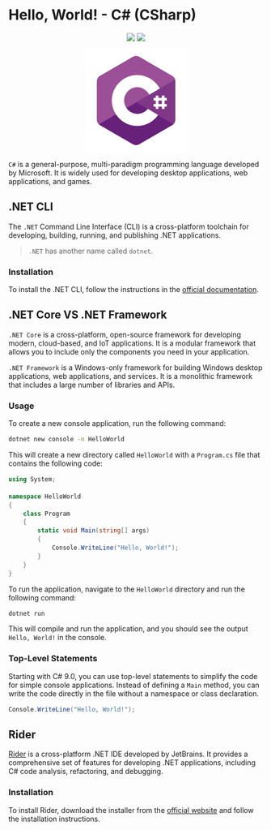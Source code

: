 # Hello, World! - C# (CSharp)

<p align="center">
    <img src="https://img.shields.io/badge/Language-CSharp-blue">
    <img src="https://img.shields.io/badge/Platform-.NET%20Core%20%7C%20.NET%20Framework-blue">
</p>

<p align="center">
       <img src="csharp-logo.png" alt="C# Logo" width="200" height="200">
</p>



`C#` is a general-purpose, multi-paradigm programming language developed by Microsoft. It is widely used for developing desktop applications, web applications, and games.

## .NET CLI

The `.NET` Command Line Interface (CLI) is a cross-platform toolchain for developing, building, running, and publishing .NET applications.

> `.NET` has another name called `dotnet`.

### Installation

To install the .NET CLI, follow the instructions in the [official documentation](https://docs.microsoft.com/en-us/dotnet/core/tools/).

## .NET Core VS .NET Framework

`.NET Core` is a cross-platform, open-source framework for developing modern, cloud-based, and IoT applications. It is a modular framework that allows you to include only the components you need in your application.

`.NET Framework` is a Windows-only framework for building Windows desktop applications, web applications, and services. It is a monolithic framework that includes a large number of libraries and APIs.

### Usage

To create a new console application, run the following command:

```bash
dotnet new console -n HelloWorld
```

This will create a new directory called `HelloWorld` with a `Program.cs` file that contains the following code:

```csharp
using System;

namespace HelloWorld
{
    class Program
    {
        static void Main(string[] args)
        {
            Console.WriteLine("Hello, World!");
        }
    }
}
```

To run the application, navigate to the `HelloWorld` directory and run the following command:

```bash
dotnet run
```

This will compile and run the application, and you should see the output `Hello, World!` in the console.

### Top-Level Statements

Starting with C# 9.0, you can use top-level statements to simplify the code for simple console applications. Instead of defining a `Main` method, you can write the code directly in the file without a namespace or class declaration.

```csharp
Console.WriteLine("Hello, World!");
```

## Rider

[Rider](https://www.jetbrains.com/rider/) is a cross-platform .NET IDE developed by JetBrains. It provides a comprehensive set of features for developing .NET applications, including C# code analysis, refactoring, and debugging.

### Installation

To install Rider, download the installer from the [official website](https://www.jetbrains.com/rider/download/) and follow the installation instructions.


